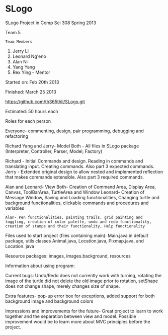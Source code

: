SLogo 
=====

SLogo Project in Comp Sci 308 Spring 2013

Team 5

	Team Members
1. Jerry Li
2. Leonard Ng'eno
3. Alan Ni
4. Yang Yang
5. Rex Ying - Mentor

Started on: Feb 20th 2013

Finished: March 25 2013

https://github.com/th365thli/SLogo.git

Estimated: 50 hours each

Roles for each person

Everyone- commenting, design, pair programming, debugging and refactoring

Richard Yang and Jerry- Model
	Both - All files in SLogo package (Interpreter, Controller, Parser, Model, Factory)

Richard -
Initial Commands and design. Reading in commands and translating input. Creating commands. Also part 3 expected commands.
Jerry -
Extended original design to allow nested and implemented reflection that makes	 commands extensible. Also part 3 required commands.

Alan and Leonard- View
	Both-
		Creation of Command Area, Display Area, Canvas, ToolBarArea, TurtleArea and Window
	Leonard- Creation of Message Window, Saving and Loading functionalities, Changing turtle and background functionalities, clickable commands and procedures and variables

	Alan- Pen functionalities, painting trails, grid painting and toggling, creation of color palette, undo and redo functionality, creation of stamps and their functionality, Help functionality

Files used to start project (files containing main): Main.java in default package, utils classes Animal.java, Location.java, Pixmap.java, and Location. java

Resource packages: images, images.background, resources

Information about using program:

Current bugs: Undo/Redo does not currently work with turning, rotating the image of the turtle did not delete the old image prior to rotation, setShape does not change shape, merely changes size of shape. 

Extra features- pop-up error box for exceptions, added support for both background image and background colors

Impressions and improvements for the future- Great project to learn to work together and the separation between view and model.  Possible improvement would be to learn more about MVC principles before the project.  



